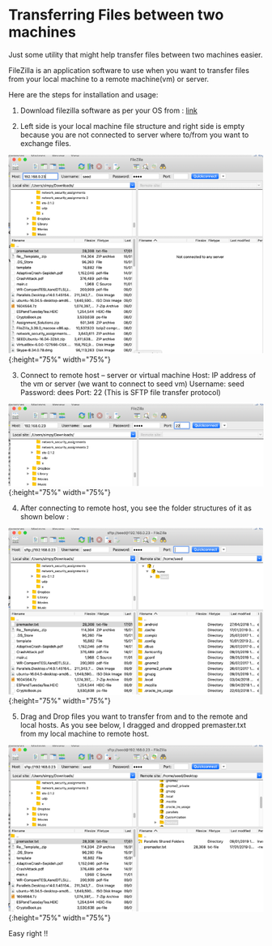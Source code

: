 # Transferring Files between two machines 
Just some utility that might help transfer files between two machines easier. 

FileZilla is an application software to use when you want to transfer files from your local machine to a remote machine(vm) or server.

Here are the steps for installation and usage:

1) Download filezilla software as per your OS from : [link](https://filezilla-project.org/)

2) Left side is your local machine file structure and right side is empty because you are not connected to server where to/from you want to exchange files.

![filezilla1](/assets/networksecurity/filezilla1.png){:height="75%" width="75%"}

3) Connect to remote host – server or virtual machine
	  Host: 		IP address of the vm or server (we want to connect to seed vm)
	  Username: 	seed
	  Password: 	dees
	  Port: 		22     (This is SFTP file transfer protocol) 

![filezilla2](/assets/networksecurity/filezilla2.png){:height="75%" width="75%"}

4) After connecting to remote host, you see the folder structures of it as shown below :

![filezilla3](/assets/networksecurity/filezilla3.png){:height="75%" width="75%"}

5) Drag and Drop files you want to transfer from and to the remote and local hosts. As you see below, I dragged and dropped premaster.txt from my local machine to remote host.

![filezilla4](/assets/networksecurity/filezilla4.png){:height="75%" width="75%"}


Easy right !! 
